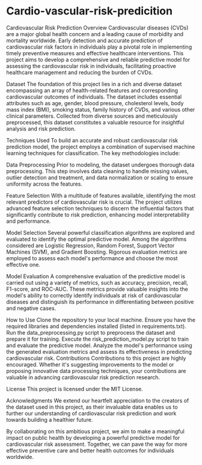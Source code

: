 # Cardio-vascular-risk-predicition
Cardiovascular Risk Prediction
Overview
Cardiovascular diseases (CVDs) are a major global health concern and a leading cause of morbidity and mortality worldwide. Early detection and accurate prediction of cardiovascular risk factors in individuals play a pivotal role in implementing timely preventive measures and effective healthcare interventions. This project aims to develop a comprehensive and reliable predictive model for assessing the cardiovascular risk in individuals, facilitating proactive healthcare management and reducing the burden of CVDs.

Dataset
The foundation of this project lies in a rich and diverse dataset encompassing an array of health-related features and corresponding cardiovascular outcomes of individuals. The dataset includes essential attributes such as age, gender, blood pressure, cholesterol levels, body mass index (BMI), smoking status, family history of CVDs, and various other clinical parameters. Collected from diverse sources and meticulously preprocessed, this dataset constitutes a valuable resource for insightful analysis and risk prediction.

Techniques Used
To build an accurate and robust cardiovascular risk prediction model, the project employs a combination of supervised machine learning techniques for classification. The key methodologies include:

Data Preprocessing
Prior to modeling, the dataset undergoes thorough data preprocessing. This step involves data cleaning to handle missing values, outlier detection and treatment, and data normalization or scaling to ensure uniformity across the features.

Feature Selection
With a multitude of features available, identifying the most relevant predictors of cardiovascular risk is crucial. The project utilizes advanced feature selection techniques to discern the influential factors that significantly contribute to risk prediction, enhancing model interpretability and performance.

Model Selection
Several powerful classification algorithms are explored and evaluated to identify the optimal predictive model. Among the algorithms considered are Logistic Regression, Random Forest, Support Vector Machines (SVM), and Gradient Boosting. Rigorous evaluation metrics are employed to assess each model's performance and choose the most effective one.

Model Evaluation
A comprehensive evaluation of the predictive model is carried out using a variety of metrics, such as accuracy, precision, recall, F1-score, and ROC-AUC. These metrics provide valuable insights into the model's ability to correctly identify individuals at risk of cardiovascular diseases and distinguish its performance in differentiating between positive and negative cases.

How to Use
Clone the repository to your local machine.
Ensure you have the required libraries and dependencies installed (listed in requirements.txt).
Run the data_preprocessing.py script to preprocess the dataset and prepare it for training.
Execute the risk_prediction_model.py script to train and evaluate the predictive model.
Analyze the model's performance using the generated evaluation metrics and assess its effectiveness in predicting cardiovascular risk.
Contributions
Contributions to this project are highly encouraged. Whether it's suggesting improvements to the model or proposing innovative data processing techniques, your contributions are valuable in advancing cardiovascular risk prediction research.

License
This project is licensed under the MIT License.

Acknowledgments
We extend our heartfelt appreciation to the creators of the dataset used in this project, as their invaluable data enables us to further our understanding of cardiovascular risk prediction and work towards building a healthier future.

By collaborating on this ambitious project, we aim to make a meaningful impact on public health by developing a powerful predictive model for cardiovascular risk assessment. Together, we can pave the way for more effective preventive care and better health outcomes for individuals worldwide.
